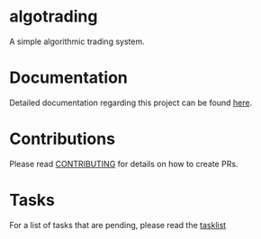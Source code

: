 # algotrading
A simple algorithmic trading system.

# Documentation
Detailed documentation regarding this project can be found [here](https://sumukshashidhar.com/algotrading).

# Contributions
Please read [CONTRIBUTING](docs/CONTRIBUTING.md) for details on how to create PRs.


# Tasks

For a list of tasks that are pending, please read the [tasklist](docs/TASKS.md)